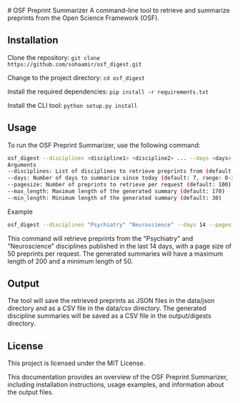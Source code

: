 # OSF Preprint Summarizer
A command-line tool to retrieve and summarize preprints from the Open Science Framework (OSF).

## Installation
Clone the repository:
`git clone https://github.com/sohaamir/osf_digest.git`

Change to the project directory:
`cd osf_digest`

Install the required dependencies:
`pip install -r requirements.txt`

Install the CLI tool:
`python setup.py install`

## Usage
To run the OSF Preprint Summarizer, use the following command:
```bash
osf_digest --disciplines <discipline1> <discipline2> ... --days <days> --pagesize <pagesize> --max_length <max_length> --min_length <min_length> --osf_token <osf_token> --hf_token <hf_token>
Arguments
--disciplines: List of disciplines to retrieve preprints from (default: ['Psychiatry'])
--days: Number of days to summarize since today (default: 7, range: 0-365)
--pagesize: Number of preprints to retrieve per request (default: 100)
--max_length: Maximum length of the generated summary (default: 170)
--min_length: Minimum length of the generated summary (default: 30)
```

Example
```bash
osf_digest --disciplines "Psychiatry" "Neuroscience" --days 14 --pagesize 50 --max_length 200 --min_length 50 --osf_token YOUR_OSF_TOKEN --hf_token YOUR_HF_TOKEN
```
This command will retrieve preprints from the "Psychiatry" and "Neuroscience" disciplines published in the last 14 days, with a page size of 50 preprints per request. The generated summaries will have a maximum length of 200 and a minimum length of 50.

## Output
The tool will save the retrieved preprints as JSON files in the data/json directory and as a CSV file in the data/csv directory. The generated discipline summaries will be saved as a CSV file in the output/digests directory.

## License
This project is licensed under the MIT License.

This documentation provides an overview of the OSF Preprint Summarizer, including installation instructions, usage examples, and information about the output files.
